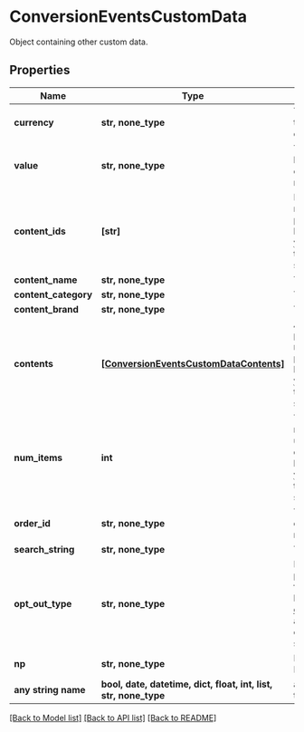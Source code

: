 # ConversionEventsCustomData

Object containing other custom data.

## Properties
Name | Type | Description | Notes
------------ | ------------- | ------------- | -------------
**currency** | **str, none_type** | The ISO-4217 currency code. If not provided, we will default to the advertiser&#39;s currency set during account creation. Your campaign performance needs this field to report right ROAS/CPA. | [optional] 
**value** | **str, none_type** | Total value of the event. Accepted as a string in the request; it will be parsed into a double. For example, if there are two items in a checkout event, the value should be the total price. We recommend to use pre-tax, pre-shipping final value. | [optional] 
**content_ids** | **[str]** | List of products IDs. We recommend using this if you are a merchant for PageVisit, AddToCart and Checkouts. For detail, please check &lt;a href&#x3D;\&quot;https://help.pinterest.com/en/business/article/before-you-get-started-with-catalogs\&quot; target&#x3D;\&quot;_blank\&quot;&gt;here&lt;/a&gt; (Install the Pinterest tag section). | [optional] 
**content_name** | **str, none_type** | The name of the page or product associated with the event. | [optional] 
**content_category** | **str, none_type** | The category of the content associated with the event. | [optional] 
**content_brand** | **str, none_type** | The brand of the content associated with the event. | [optional] 
**contents** | [**[ConversionEventsCustomDataContents]**](ConversionEventsCustomDataContents.md) | A list of objects containing information about products, such as price and quantity. We recommend using this if you are a merchant for PageVisit, AddToCart and Checkouts. For detail, please check &lt;a href&#x3D;\&quot;https://help.pinterest.com/en/business/article/before-you-get-started-with-catalogs\&quot; target&#x3D;\&quot;_blank\&quot;&gt;here&lt;/a&gt; (Install the Pinterest tag section). | [optional] 
**num_items** | **int** | Total number of products of the event. For example, the total number of items purchased in a checkout event. We recommend using this if you are a merchant for AddToCart and Checkouts. For detail, please check &lt;a href&#x3D;\&quot;https://help.pinterest.com/en/business/article/before-you-get-started-with-catalogs\&quot; target&#x3D;\&quot;_blank\&quot;&gt;here&lt;/a&gt; (Install the Pinterest tag section). | [optional] 
**order_id** | **str, none_type** | The order ID. We recommend sending order_id to help us deduplicate events when necessary. This also helps to run other measurement products at Pinterest. | [optional] 
**search_string** | **str, none_type** | The search string related to the user conversion event. | [optional] 
**opt_out_type** | **str, none_type** | Flags for different privacy rights laws to opt out users of sharing personal information. Values should be comma separated. Please follow the &lt;a href&#x3D;\&quot;https://help.pinterest.com/en/business/article/limited-data-processing\&quot; target&#x3D;\&quot;_blank\&quot;&gt;Help Center&lt;/a&gt; and &lt;a href&#x3D;\&quot;/docs/api-features/conversion-overview/\&quot; target&#x3D;\&quot;_blank\&quot;&gt;dev site&lt;/a&gt; for specific opt_out_type set up. | [optional] 
**np** | **str, none_type** | Named partner. Not required, this is for Pinterest internal use only. Please do not use this unless specifically guided. | [optional] 
**any string name** | **bool, date, datetime, dict, float, int, list, str, none_type** | any string name can be used but the value must be the correct type | [optional]

[[Back to Model list]](../README.md#documentation-for-models) [[Back to API list]](../README.md#documentation-for-api-endpoints) [[Back to README]](../README.md)


